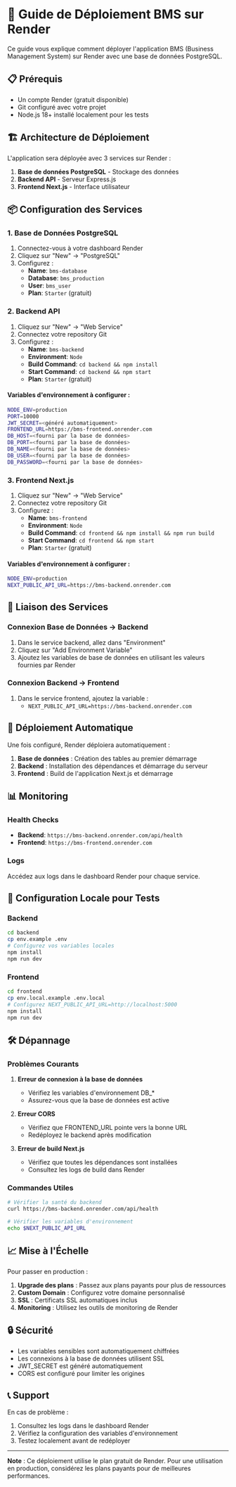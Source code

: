 # 🚀 Guide de Déploiement BMS sur Render

Ce guide vous explique comment déployer l'application BMS (Business Management System) sur Render avec une base de données PostgreSQL.

## 📋 Prérequis

- Un compte Render (gratuit disponible)
- Git configuré avec votre projet
- Node.js 18+ installé localement pour les tests

## 🏗️ Architecture de Déploiement

L'application sera déployée avec 3 services sur Render :

1. **Base de données PostgreSQL** - Stockage des données
2. **Backend API** - Serveur Express.js
3. **Frontend Next.js** - Interface utilisateur

## 📦 Configuration des Services

### 1. Base de Données PostgreSQL

1. Connectez-vous à votre dashboard Render
2. Cliquez sur "New" → "PostgreSQL"
3. Configurez :
   - **Name**: `bms-database`
   - **Database**: `bms_production`
   - **User**: `bms_user`
   - **Plan**: `Starter` (gratuit)

### 2. Backend API

1. Cliquez sur "New" → "Web Service"
2. Connectez votre repository Git
3. Configurez :
   - **Name**: `bms-backend`
   - **Environment**: `Node`
   - **Build Command**: `cd backend && npm install`
   - **Start Command**: `cd backend && npm start`
   - **Plan**: `Starter` (gratuit)

#### Variables d'environnement à configurer :

```bash
NODE_ENV=production
PORT=10000
JWT_SECRET=<généré automatiquement>
FRONTEND_URL=https://bms-frontend.onrender.com
DB_HOST=<fourni par la base de données>
DB_PORT=<fourni par la base de données>
DB_NAME=<fourni par la base de données>
DB_USER=<fourni par la base de données>
DB_PASSWORD=<fourni par la base de données>
```

### 3. Frontend Next.js

1. Cliquez sur "New" → "Web Service"
2. Connectez votre repository Git
3. Configurez :
   - **Name**: `bms-frontend`
   - **Environment**: `Node`
   - **Build Command**: `cd frontend && npm install && npm run build`
   - **Start Command**: `cd frontend && npm start`
   - **Plan**: `Starter` (gratuit)

#### Variables d'environnement à configurer :

```bash
NODE_ENV=production
NEXT_PUBLIC_API_URL=https://bms-backend.onrender.com
```

## 🔗 Liaison des Services

### Connexion Base de Données → Backend

1. Dans le service backend, allez dans "Environment"
2. Cliquez sur "Add Environment Variable"
3. Ajoutez les variables de base de données en utilisant les valeurs fournies par Render

### Connexion Backend → Frontend

1. Dans le service frontend, ajoutez la variable :
   - `NEXT_PUBLIC_API_URL=https://bms-backend.onrender.com`

## 🚀 Déploiement Automatique

Une fois configuré, Render déploiera automatiquement :

1. **Base de données** : Création des tables au premier démarrage
2. **Backend** : Installation des dépendances et démarrage du serveur
3. **Frontend** : Build de l'application Next.js et démarrage

## 📊 Monitoring

### Health Checks

- **Backend**: `https://bms-backend.onrender.com/api/health`
- **Frontend**: `https://bms-frontend.onrender.com`

### Logs

Accédez aux logs dans le dashboard Render pour chaque service.

## 🔧 Configuration Locale pour Tests

### Backend

```bash
cd backend
cp env.example .env
# Configurez vos variables locales
npm install
npm run dev
```

### Frontend

```bash
cd frontend
cp env.local.example .env.local
# Configurez NEXT_PUBLIC_API_URL=http://localhost:5000
npm install
npm run dev
```

## 🛠️ Dépannage

### Problèmes Courants

1. **Erreur de connexion à la base de données**
   - Vérifiez les variables d'environnement DB_*
   - Assurez-vous que la base de données est active

2. **Erreur CORS**
   - Vérifiez que FRONTEND_URL pointe vers la bonne URL
   - Redéployez le backend après modification

3. **Erreur de build Next.js**
   - Vérifiez que toutes les dépendances sont installées
   - Consultez les logs de build dans Render

### Commandes Utiles

```bash
# Vérifier la santé du backend
curl https://bms-backend.onrender.com/api/health

# Vérifier les variables d'environnement
echo $NEXT_PUBLIC_API_URL
```

## 📈 Mise à l'Échelle

Pour passer en production :

1. **Upgrade des plans** : Passez aux plans payants pour plus de ressources
2. **Custom Domain** : Configurez votre domaine personnalisé
3. **SSL** : Certificats SSL automatiques inclus
4. **Monitoring** : Utilisez les outils de monitoring de Render

## 🔒 Sécurité

- Les variables sensibles sont automatiquement chiffrées
- Les connexions à la base de données utilisent SSL
- JWT_SECRET est généré automatiquement
- CORS est configuré pour limiter les origines

## 📞 Support

En cas de problème :
1. Consultez les logs dans le dashboard Render
2. Vérifiez la configuration des variables d'environnement
3. Testez localement avant de redéployer

---

**Note** : Ce déploiement utilise le plan gratuit de Render. Pour une utilisation en production, considérez les plans payants pour de meilleures performances.
